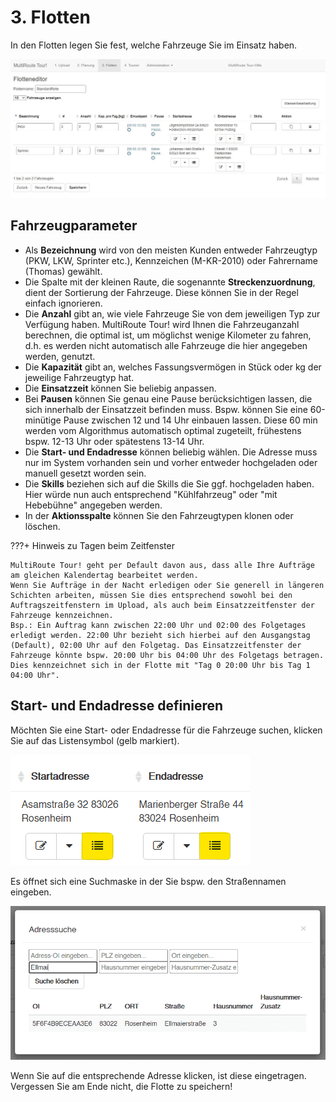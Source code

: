 # **3. Flotten**

In den Flotten legen Sie fest, welche Fahrzeuge Sie im Einsatz haben.

![!](assets/flotten_v1.jpg)

## Fahrzeugparameter

- Als **Bezeichnung** wird von den meisten Kunden entweder Fahrzeugtyp (PKW, LKW, Sprinter etc.), Kennzeichen (M-KR-2010) oder Fahrername (Thomas) gewählt. 
- Die Spalte mit der kleinen Raute, die sogenannte **Streckenzuordnung**, dient der Sortierung der Fahrzeuge. Diese können Sie in der Regel einfach ignorieren. 
- Die **Anzahl** gibt an, wie viele Fahrzeuge Sie von dem jeweiligen Typ zur Verfügung haben. MultiRoute Tour! wird Ihnen die Fahrzeuganzahl berechnen, die optimal ist, um möglichst wenige Kilometer zu fahren, d.h. es werden nicht automatisch alle Fahrzeuge die hier angegeben werden, genutzt.
- Die **Kapazität** gibt an, welches Fassungsvermögen in Stück oder kg der jeweilige Fahrzeugtyp hat.
- Die **Einsatzzeit** können Sie beliebig anpassen. 
- Bei **Pausen** können Sie genau eine Pause berücksichtigen lassen, die sich innerhalb der Einsatzzeit befinden muss. Bspw. können Sie eine 60-minütige Pause zwischen 12 und 14 Uhr einbauen lassen. Diese 60 min werden vom Algorithmus automatisch optimal zugeteilt, frühestens bspw. 12-13 Uhr oder spätestens 13-14 Uhr.
- Die **Start- und Endadresse** können beliebig wählen. Die Adresse muss nur im System vorhanden sein und vorher entweder hochgeladen oder manuell gesetzt worden sein. 
- Die **Skills** beziehen sich auf die Skills die Sie ggf. hochgeladen haben. Hier würde nun auch entsprechend "Kühlfahrzeug" oder "mit Hebebühne" angegeben werden. 
- In der **Aktionsspalte** können Sie den Fahrzeugtypen klonen oder löschen.

???+ Hinweis zu Tagen beim Zeitfenster

	MultiRoute Tour! geht per Default davon aus, dass alle Ihre Aufträge am gleichen Kalendertag bearbeitet werden. 
	Wenn Sie Aufträge in der Nacht erledigen oder Sie generell in längeren Schichten arbeiten, müssen Sie dies entsprechend sowohl bei den Auftragszeitfenstern im Upload, als auch beim Einsatzzeitfenster der Fahrzeuge kennzeichnen.
	Bsp.: Ein Auftrag kann zwischen 22:00 Uhr und 02:00 des Folgetages erledigt werden. 22:00 Uhr bezieht sich hierbei auf den Ausgangstag (Default), 02:00 Uhr auf den Folgetag. Das Einsatzzeitfenster der Fahrzeuge könnte bspw. 20:00 Uhr bis 04:00 Uhr des Folgetags betragen. Dies kennzeichnet sich in der Flotte mit "Tag 0 20:00 Uhr bis Tag 1 04:00 Uhr". 

## Start- und Endadresse definieren
    
Möchten Sie eine Start- oder Endadresse für die Fahrzeuge suchen, klicken Sie auf das Listensymbol (gelb markiert). 

![!](assets/Adresssuche_Flotte.png)

Es öffnet sich eine Suchmaske in der Sie bspw. den Straßennamen eingeben. 

![!](assets/Adresssuche_Str.png)

Wenn Sie auf die entsprechende Adresse klicken, ist diese eingetragen. Vergessen Sie am Ende nicht, die Flotte zu speichern! 


